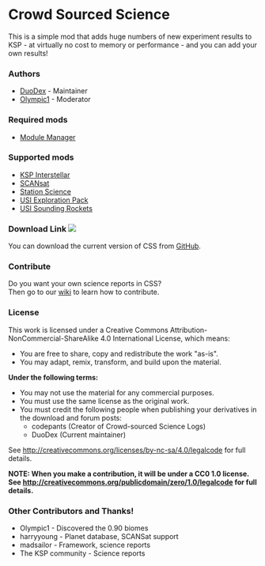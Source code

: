 Crowd Sourced Science
===
This is a simple mod that adds huge numbers of new experiment results to KSP - at virtually no cost to memory or performance - and you can add your own results!

### Authors
* [DuoDex](http://forum.kerbalspaceprogram.com/members/110055) - Maintainer
* [Olympic1](http://forum.kerbalspaceprogram.com/members/81815) - Moderator

### Required mods
* [Module Manager](http://forum.kerbalspaceprogram.com/threads/55219)

### Supported mods
* [KSP Interstellar](http://forum.kerbalspaceprogram.com/threads/104943)
* [SCANsat](http://forum.kerbalspaceprogram.com/threads/80369)
* [Station Science](http://forum.kerbalspaceprogram.com/threads/54774)
* [USI Exploration Pack](http://forum.kerbalspaceprogram.com/threads/86695)
* [USI Sounding Rockets](http://forum.kerbalspaceprogram.com/threads/102502)		

### Download Link [![][shield:release-latest]][GIT:release]  
You can download the current version of CSS from [GitHub](https://github.com/DuoDex/CrowdSourcedScience/releases/latest).

### Contribute
Do you want your own science reports in CSS?  
Then go to our [wiki](http://github.com/DuoDex/CrowdSourcedScience/wiki) to learn how to contribute.  

### License
This work is licensed under a Creative Commons Attribution-NonCommercial-ShareAlike 4.0 International License, which means:

* You are free to share, copy and redistribute the work "as-is".
* You may adapt, remix, transform, and build upon the material.

**Under the following terms:**
* You may not use the material for any commercial purposes.
* You must use the same license as the original work.
* You must credit the following people when publishing your derivatives in the download and forum posts:
    * codepants (Creator of Crowd-sourced Science Logs)
    * DuoDex (Current maintainer)

See http://creativecommons.org/licenses/by-nc-sa/4.0/legalcode for full details.

**NOTE: When you make a contribution, it will be under a CC0 1.0 license.**  
**See http://creativecommons.org/publicdomain/zero/1.0/legalcode for full details.**

### Other Contributors and Thanks!
* Olympic1 - Discovered the 0.90 biomes
* harryyoung - Planet database, SCANSat support
* madsailor - Framework, science reports
* The KSP community - Science reports



[GIT:release]: http://github.com/DuoDex/CrowdSourcedScience/releases/latest
[shield:release-latest]: http://img.shields.io/github/release/DuoDex/CrowdSourcedScience.svg
